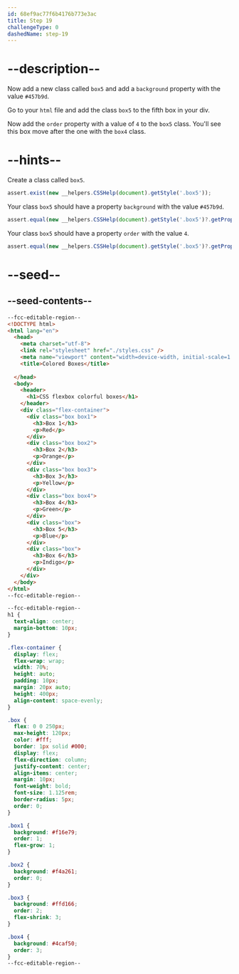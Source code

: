 ```yaml
---
id: 68ef9ac77f6b4176b773e3ac
title: Step 19
challengeType: 0
dashedName: step-19
---
```


# --description--

Now add a new class called `box5` and add a `background` property with the value `#457b9d`.

Go to your `html` file and add the class `box5` to the fifth box in your div.

Now add the `order` property with a value of `4` to the `box5` class. You'll see this box move after the one with the `box4` class.

# --hints--

Create a class called `box5`.

```js
assert.exist(new __helpers.CSSHelp(document).getStyle('.box5'));
```

Your class `box5` should have a property `background` with the value `#457b9d`.

```js
assert.equal(new __helpers.CSSHelp(document).getStyle('.box5')?.getPropVal('background'), '#457b9d');
```

Your class `box5` should have a property `order` with the value `4`.

```js
assert.equal(new __helpers.CSSHelp(document).getStyle('.box5')?.getPropVal('order'), '4');
```


# --seed--

## --seed-contents--

```html
--fcc-editable-region--
<!DOCTYPE html>
<html lang="en">
  <head>
    <meta charset="utf-8">
    <link rel="stylesheet" href="./styles.css" />
    <meta name="viewport" content="width=device-width, initial-scale=1.0">
    <title>Colored Boxes</title>
    
  </head>
  <body>
    <header>
      <h1>CSS flexbox colorful boxes</h1>
    </header>
    <div class="flex-container">
      <div class="box box1">
        <h3>Box 1</h3>
        <p>Red</p>
      </div>
      <div class="box box2">
        <h3>Box 2</h3>
        <p>Orange</p>
      </div>
      <div class="box box3">
        <h3>Box 3</h3>
        <p>Yellow</p>
      </div>
      <div class="box box4">
        <h3>Box 4</h3>
        <p>Green</p>
      </div>
      <div class="box">
        <h3>Box 5</h3>
        <p>Blue</p>
      </div>
      <div class="box">
        <h3>Box 6</h3>
        <p>Indigo</p>
      </div>
    </div>     
  </body>
</html>
--fcc-editable-region--

```

```css
--fcc-editable-region--
h1 {
  text-align: center;
  margin-bottom: 10px;
}

.flex-container {
  display: flex;
  flex-wrap: wrap;
  width: 70%;
  height: auto;
  padding: 10px;
  margin: 20px auto;
  height: 400px;
  align-content: space-evenly;
}

.box {
  flex: 0 0 250px;
  max-height: 120px;
  color: #fff;
  border: 1px solid #000;
  display: flex;
  flex-direction: column;
  justify-content: center;
  align-items: center;
  margin: 10px;
  font-weight: bold;
  font-size: 1.125rem;
  border-radius: 5px;
  order: 0; 
}

.box1 {
  background: #f16e79;
  order: 1; 
  flex-grow: 1;
}

.box2 {
  background: #f4a261;
  order: 0; 
}

.box3 {
  background: #ffd166;
  order: 2;
  flex-shrink: 3; 
}

.box4 {
  background: #4caf50;
  order: 3;
}
--fcc-editable-region--

```

